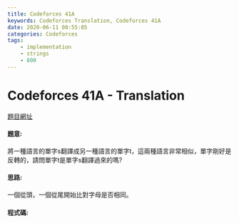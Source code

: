 ```yaml
---
title: Codeforces 41A
keywords: Codeforces Translation, Codeforces 41A
date: 2020-06-11 00:55:05
categories: Codeforces
tags:
    - implementation
    - strings
    - 800
---
```

# Codeforces 41A - Translation
[題目網址](https://codeforces.com/problemset/problem/41/A)


#### 題意:
將一種語言的單字s翻譯成另一種語言的單字t，這兩種語言非常相似，單字剛好是反轉的，請問單字t是單字s翻譯過來的嗎?
<!-- more -->
#### 思路:
一個從頭，一個從尾開始比對字母是否相同。
#### 程式碼:
<script src="https://gist.github.com/zxzxcc112/a8813bc663dbb7ee52a7775522975c0a.js"></script>